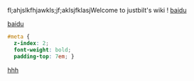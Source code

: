 fl;ahjslkfhjawkls;jf;aklsjfklasjWelcome to justbilt's wiki !
[baidu](http://www.baidu.com/)

[baidu](www.baidu.com)


```css
#meta {
  z-index: 2;
  font-weight: bold;
  padding-top: 7em; }
```

[hhh](image/lordSkillIcons_UserSkill_12.png)